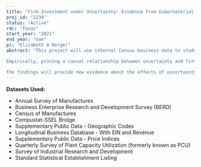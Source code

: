 ```yaml
---
title: "Firm Investment under Uncertainty: Evidence from Gubernatorial Elections"
proj_id: "2234"
status: "Active"
rdc: "Texas"
start_year: "2021"
end_year: "nan"
pi: "Elizabeth A Berger"
abstract: "This project will use internal Census business data to study how uncertainty affects firm investment, the methods that firms use to insulate themselves from uncertainty, and the factors that drive responses to uncertainty. 

Empirically, proving a causal relationship between uncertainty and firm activities is challenging because economic uncertainty is tied to the business cycle, which directly determines firm investment. Hence, a major empirical challenge is to disentangle the effects of uncertainty from those of the business cycle. Additionally, aggregate firm-level data are not granular enough to properly identify the actions of large firms whose operations span multiple countries and US states. The empirical design of this project resolves these inherent identification problems by using establishment-level data in a setting where gubernatorial elections serve as an instrument for uncertainty.  

The findings will provide new evidence about the effects of uncertainty on investment both in the short and long run.  We estimate effects on several proxies for investment: establishment births and deaths based on the Longitudinal Business Database, capital expenditures and plant utilization from the Quarterly Survey of Plant Capacity Utilization, research and development as measured in the Business Research & Development and Innovation Survey and Survey of Industrial Research and Development, and patents from USPTO data linked at the establishment level. The results will shed light on the types of investment distortions induced by uncertainty (e.g., intangible and tangible investment substitution).  Moreover, the results will assess whether these are short-term distortions or whether they persist in the long run."
---
```


**Datasets Used:**

  - Annual Survey of Manufactures 
  - Business Enterprise Research and Development Survey (BERD) 
  - Census of Manufactures 
  - Compustat-SSEL Bridge 
  - Supplementary Public Data - Geographic Codes 
  - Longitudinal Business Database - With EIN and Revenue 
  - Supplementary Public Data - Price Indices 
  - Quarterly Survey of Plant Capacity Utilization (formerly known as PCU) 
  - Survey of Industrial Research and Development 
  - Standard Statistical Establishment Listing 

